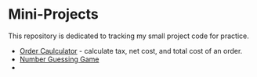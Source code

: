 # Mini-Projects
This repository is dedicated to tracking my small project code for practice.
- [Order Caulculator](https://github.com/ddlhg/Mini-Projects/blob/main/Order%20Calculator) - calculate tax, net cost, and total cost of an order.
- [Number Guessing Game](https://github.com/ddlhg/Mini-Projects/blob/main/Number%20guessing)
- 
